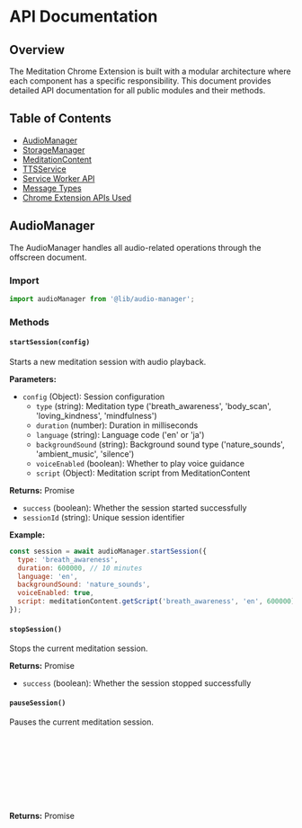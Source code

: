 # API Documentation

## Overview

The Meditation Chrome Extension is built with a modular architecture where each component has a specific responsibility. This document provides detailed API documentation for all public modules and their methods.

## Table of Contents

- [AudioManager](#audiomanager)
- [StorageManager](#storagemanager)
- [MeditationContent](#meditationcontent)
- [TTSService](#ttsservice)
- [Service Worker API](#service-worker-api)
- [Message Types](#message-types)
- [Chrome Extension APIs Used](#chrome-extension-apis-used)

## AudioManager

The AudioManager handles all audio-related operations through the offscreen document.

### Import
```javascript
import audioManager from '@lib/audio-manager';
```

### Methods

#### `startSession(config)`
Starts a new meditation session with audio playback.

**Parameters:**
- `config` (Object): Session configuration
  - `type` (string): Meditation type ('breath_awareness', 'body_scan', 'loving_kindness', 'mindfulness')
  - `duration` (number): Duration in milliseconds
  - `language` (string): Language code ('en' or 'ja')
  - `backgroundSound` (string): Background sound type ('nature_sounds', 'ambient_music', 'silence')
  - `voiceEnabled` (boolean): Whether to play voice guidance
  - `script` (Object): Meditation script from MeditationContent

**Returns:** Promise<Object>
- `success` (boolean): Whether the session started successfully
- `sessionId` (string): Unique session identifier

**Example:**
```javascript
const session = await audioManager.startSession({
  type: 'breath_awareness',
  duration: 600000, // 10 minutes
  language: 'en',
  backgroundSound: 'nature_sounds',
  voiceEnabled: true,
  script: meditationContent.getScript('breath_awareness', 'en', 600000)
});
```

#### `stopSession()`
Stops the current meditation session.

**Returns:** Promise<Object>
- `success` (boolean): Whether the session stopped successfully

#### `pauseSession()`
Pauses the current meditation session.

**Returns:** Promise<Object>
- `success` (boolean): Whether the session paused successfully

#### `resumeSession()`
Resumes a paused meditation session.

**Returns:** Promise<Object>
- `success` (boolean): Whether the session resumed successfully

#### `setVolume(volumeType, value)`
Sets the volume for voice or background music.

**Parameters:**
- `volumeType` (string): Either 'voice' or 'music'
- `value` (number): Volume level between 0 and 1

**Returns:** Promise<Object>
- `success` (boolean): Whether the volume was set successfully

#### `getStatus()`
Gets the current audio playback status.

**Returns:** Promise<Object>
- `isPlaying` (boolean): Whether audio is currently playing
- `isPaused` (boolean): Whether audio is paused
- `currentSession` (Object|null): Current session details
- `volumes` (Object): Current volume levels

## StorageManager

Manages all Chrome storage operations for user preferences and session data.

### Import
```javascript
import storageManager from '@lib/storage-manager';
```

### Methods

#### `getUserPreferences()`
Retrieves user preferences with defaults.

**Returns:** Promise<Object>
- All preference fields with either stored or default values

**Example:**
```javascript
const prefs = await storageManager.getUserPreferences();
// Returns: {
//   language: 'en',
//   duration: 10,
//   meditationType: 'breath_awareness',
//   backgroundSound: 'ambient_music',
//   voiceEnabled: true,
//   voiceVolume: 0.8,
//   musicVolume: 0.3,
//   voiceGender: 'neutral'
// }
```

#### `setUserPreferences(preferences)`
Updates user preferences.

**Parameters:**
- `preferences` (Object): Partial or complete preferences object

**Returns:** Promise<boolean>
- Success status

#### `updatePreference(key, value)`
Updates a single preference.

**Parameters:**
- `key` (string): Preference key
- `value` (any): New value

**Returns:** Promise<boolean>
- Success status

#### `addSessionToHistory(session)`
Adds a completed session to history.

**Parameters:**
- `session` (Object): Session data
  - `type` (string): Meditation type
  - `duration` (number): Duration in milliseconds
  - `language` (string): Language used
  - `completedAt` (number): Completion timestamp

**Returns:** Promise<boolean>
- Success status

#### `getSessionHistory(limit)`
Retrieves session history.

**Parameters:**
- `limit` (number): Maximum number of sessions to return (default: 10)

**Returns:** Promise<Array>
- Array of session objects sorted by newest first

#### `getCachedAudio(key)`
Retrieves cached audio data.

**Parameters:**
- `key` (string): Cache key

**Returns:** Promise<Object|null>
- Cached audio data or null if not found

#### `setCachedAudio(key, data)`
Stores audio data in cache.

**Parameters:**
- `key` (string): Cache key
- `data` (ArrayBuffer): Audio data

**Returns:** Promise<boolean>
- Success status

## MeditationContent

Provides meditation scripts and content management.

### Import
```javascript
import meditationContent from '@lib/meditation-content';
```

### Methods

#### `getScript(type, language, duration)`
Generates a meditation script for the specified parameters.

**Parameters:**
- `type` (string): Meditation type
- `language` (string): Language code ('en' or 'ja')
- `duration` (number): Duration in milliseconds

**Returns:** Object
- `segments` (Array): Array of script segments
  - `type` (string): Segment type ('intro', 'instruction', 'guidance', etc.)
  - `text` (string): Text content
  - `pauseAfter` (number): Pause duration in milliseconds

**Example:**
```javascript
const script = meditationContent.getScript('body_scan', 'ja', 900000);
// Returns: {
//   segments: [
//     { type: 'intro', text: 'ようこそ...', pauseAfter: 3000 },
//     { type: 'instruction', text: '快適な姿勢で...', pauseAfter: 5000 },
//     ...
//   ]
// }
```

#### `getMeditationTypes()`
Gets all available meditation types.

**Returns:** Array<Object>
- Array of meditation type objects
  - `id` (string): Type identifier
  - `name` (string): Display name
  - `description` (string): Type description

#### `getDurationOptions()`
Gets available duration options.

**Returns:** Array<number>
- Array of durations in minutes

## TTSService

Handles text-to-speech operations using local audio files.

### Import
```javascript
import ttsService from '@lib/tts-service';
```

### Methods

#### `generateSpeech(segment, language, options)`
Generates or retrieves audio for a text segment.

**Parameters:**
- `segment` (Object): Segment data
  - `type` (string): Segment type
  - `text` (string): Text content
  - `pauseAfter` (number): Pause duration
- `language` (string): Language code
- `options` (Object): Additional options

**Returns:** Promise<ArrayBuffer>
- Audio data

#### `generateSessionAudio(script, language, options)`
Generates audio for an entire meditation session.

**Parameters:**
- `script` (Object): Complete meditation script
- `language` (string): Language code
- `options` (Object): Generation options

**Returns:** Promise<Object>
- `audioSegments` (Array): Generated audio segments
- `errors` (Array): Any errors encountered
- `totalDuration` (number): Total duration in milliseconds

#### `validateAudioFiles(language)`
Validates that required audio files exist.

**Parameters:**
- `language` (string): Language code

**Returns:** Promise<Object>
- `isValid` (boolean): Whether all files exist
- `missingFiles` (Array): List of missing file paths

## Service Worker API

The service worker handles all extension background tasks and message routing.

### Message Handling

Send messages to the service worker:

```javascript
const response = await chrome.runtime.sendMessage({
  type: 'START_MEDITATION',
  data: {
    meditationType: 'breath_awareness',
    duration: 600000,
    language: 'en'
  }
});
```

### Supported Message Types

#### `START_MEDITATION`
Starts a new meditation session.

**Data:**
- `meditationType` (string): Type of meditation
- `duration` (number): Duration in milliseconds
- `language` (string): Language code

#### `STOP_MEDITATION`
Stops the current meditation session.

#### `PAUSE_MEDITATION`
Pauses the current meditation session.

#### `RESUME_MEDITATION`
Resumes a paused meditation session.

#### `GET_PREFERENCES`
Retrieves user preferences.

#### `UPDATE_PREFERENCES`
Updates user preferences.

**Data:**
- `preferences` (Object): Preferences to update

#### `GET_SESSION_HISTORY`
Retrieves meditation session history.

**Data:**
- `limit` (number): Maximum number of sessions

## Message Types

Complete list of message types used throughout the extension:

```javascript
export const MESSAGE_TYPES = {
  // Audio control
  PLAY_AUDIO: 'PLAY_AUDIO',
  STOP_AUDIO: 'STOP_AUDIO',
  PAUSE_AUDIO: 'PAUSE_AUDIO',
  RESUME_AUDIO: 'RESUME_AUDIO',
  SET_VOLUME: 'SET_VOLUME',
  PRELOAD_AUDIO: 'PRELOAD_AUDIO',
  GET_AUDIO_STATUS: 'GET_AUDIO_STATUS',
  
  // Session events
  AUDIO_ENDED: 'AUDIO_ENDED',
  AUDIO_ERROR: 'AUDIO_ERROR',
  SESSION_COMPLETE: 'SESSION_COMPLETE',
  
  // TTS
  TTS_GENERATE: 'TTS_GENERATE'
};
```

## Chrome Extension APIs Used

### Permissions Required
```json
{
  "permissions": [
    "offscreen",
    "storage",
    "alarms",
    "notifications",
    "contextMenus"
  ]
}
```

### Chrome APIs

#### `chrome.storage.local`
Used for storing user preferences and session data.

#### `chrome.offscreen`
Used for audio playback in Manifest V3.

#### `chrome.runtime`
Used for message passing between components.

#### `chrome.alarms`
Used for session timing and reminders.

#### `chrome.notifications`
Used for meditation reminders and completion notifications.

#### `chrome.contextMenus`
Used for quick access to meditation sessions.

## Error Handling

All API methods follow consistent error handling:

```javascript
try {
  const result = await audioManager.startSession(config);
  if (result.success) {
    // Handle success
  } else {
    // Handle failure
    console.error('Failed to start session:', result.error);
  }
} catch (error) {
  // Handle unexpected errors
  console.error('Unexpected error:', error);
}
```

## Events

The extension emits various events through the Chrome runtime:

```javascript
// Listen for session completion
chrome.runtime.onMessage.addListener((message, sender, sendResponse) => {
  if (message.type === MESSAGE_TYPES.SESSION_COMPLETE) {
    // Handle session completion
    console.log('Session completed:', message.data.sessionId);
  }
});
```

## Best Practices

1. **Always handle errors**: All async operations can fail
2. **Check audio file existence**: Use `validateAudioFiles()` before sessions
3. **Respect user preferences**: Always apply stored preferences
4. **Clean up resources**: Stop audio when extension is suspended
5. **Cache appropriately**: Use caching for better performance

## Examples

### Complete Session Flow

```javascript
// 1. Get user preferences
const prefs = await storageManager.getUserPreferences();

// 2. Generate meditation script
const script = meditationContent.getScript(
  prefs.meditationType,
  prefs.language,
  prefs.duration * 60 * 1000
);

// 3. Start audio session
const session = await audioManager.startSession({
  type: prefs.meditationType,
  duration: prefs.duration * 60 * 1000,
  language: prefs.language,
  backgroundSound: prefs.backgroundSound,
  voiceEnabled: prefs.voiceEnabled,
  script: script
});

// 4. Handle completion
if (session.success) {
  // Session started successfully
  console.log('Meditation started:', session.sessionId);
}
```

### Volume Control

```javascript
// Set voice volume to 60%
await audioManager.setVolume('voice', 0.6);

// Set background music to 30%
await audioManager.setVolume('music', 0.3);

// Get current status including volumes
const status = await audioManager.getStatus();
console.log('Current volumes:', status.volumes);
```